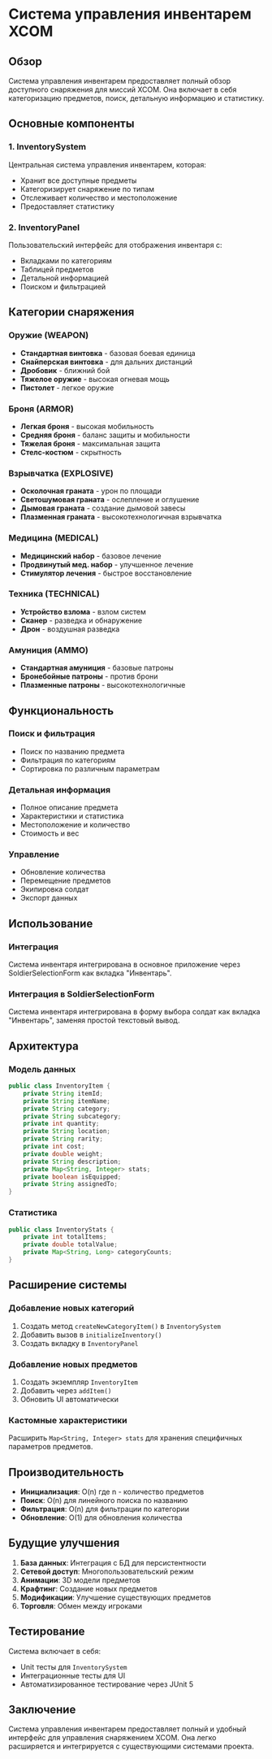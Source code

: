 # Система управления инвентарем XCOM

## Обзор

Система управления инвентарем предоставляет полный обзор доступного снаряжения для миссий XCOM. Она включает в себя категоризацию предметов, поиск, детальную информацию и статистику.

## Основные компоненты

### 1. InventorySystem
Центральная система управления инвентарем, которая:
- Хранит все доступные предметы
- Категоризирует снаряжение по типам
- Отслеживает количество и местоположение
- Предоставляет статистику

### 2. InventoryPanel
Пользовательский интерфейс для отображения инвентаря с:
- Вкладками по категориям
- Таблицей предметов
- Детальной информацией
- Поиском и фильтрацией



## Категории снаряжения

### Оружие (WEAPON)
- **Стандартная винтовка** - базовая боевая единица
- **Снайперская винтовка** - для дальних дистанций
- **Дробовик** - ближний бой
- **Тяжелое оружие** - высокая огневая мощь
- **Пистолет** - легкое оружие

### Броня (ARMOR)
- **Легкая броня** - высокая мобильность
- **Средняя броня** - баланс защиты и мобильности
- **Тяжелая броня** - максимальная защита
- **Стелс-костюм** - скрытность

### Взрывчатка (EXPLOSIVE)
- **Осколочная граната** - урон по площади
- **Светошумовая граната** - ослепление и оглушение
- **Дымовая граната** - создание дымовой завесы
- **Плазменная граната** - высокотехнологичная взрывчатка

### Медицина (MEDICAL)
- **Медицинский набор** - базовое лечение
- **Продвинутый мед. набор** - улучшенное лечение
- **Стимулятор лечения** - быстрое восстановление

### Техника (TECHNICAL)
- **Устройство взлома** - взлом систем
- **Сканер** - разведка и обнаружение
- **Дрон** - воздушная разведка

### Амуниция (AMMO)
- **Стандартная амуниция** - базовые патроны
- **Бронебойные патроны** - против брони
- **Плазменные патроны** - высокотехнологичные

## Функциональность

### Поиск и фильтрация
- Поиск по названию предмета
- Фильтрация по категориям
- Сортировка по различным параметрам

### Детальная информация
- Полное описание предмета
- Характеристики и статистика
- Местоположение и количество
- Стоимость и вес

### Управление
- Обновление количества
- Перемещение предметов
- Экипировка солдат
- Экспорт данных

## Использование

### Интеграция
Система инвентаря интегрирована в основное приложение через SoldierSelectionForm как вкладка "Инвентарь".

### Интеграция в SoldierSelectionForm
Система инвентаря интегрирована в форму выбора солдат как вкладка "Инвентарь", заменяя простой текстовый вывод.

## Архитектура

### Модель данных
```java
public class InventoryItem {
    private String itemId;
    private String itemName;
    private String category;
    private String subcategory;
    private int quantity;
    private String location;
    private String rarity;
    private int cost;
    private double weight;
    private String description;
    private Map<String, Integer> stats;
    private boolean isEquipped;
    private String assignedTo;
}
```

### Статистика
```java
public class InventoryStats {
    private int totalItems;
    private double totalValue;
    private Map<String, Long> categoryCounts;
}
```

## Расширение системы

### Добавление новых категорий
1. Создать метод `createNewCategoryItem()` в `InventorySystem`
2. Добавить вызов в `initializeInventory()`
3. Создать вкладку в `InventoryPanel`

### Добавление новых предметов
1. Создать экземпляр `InventoryItem`
2. Добавить через `addItem()`
3. Обновить UI автоматически

### Кастомные характеристики
Расширить `Map<String, Integer> stats` для хранения специфичных параметров предметов.

## Производительность

- **Инициализация**: O(n) где n - количество предметов
- **Поиск**: O(n) для линейного поиска по названию
- **Фильтрация**: O(n) для фильтрации по категории
- **Обновление**: O(1) для обновления количества

## Будущие улучшения

1. **База данных**: Интеграция с БД для персистентности
2. **Сетевой доступ**: Многопользовательский режим
3. **Анимации**: 3D модели предметов
4. **Крафтинг**: Создание новых предметов
5. **Модификации**: Улучшение существующих предметов
6. **Торговля**: Обмен между игроками

## Тестирование

Система включает в себя:
- Unit тесты для `InventorySystem`
- Интеграционные тесты для UI
- Автоматизированное тестирование через JUnit 5

## Заключение

Система управления инвентарем предоставляет полный и удобный интерфейс для управления снаряжением XCOM. Она легко расширяется и интегрируется с существующими системами проекта.
